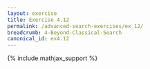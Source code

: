 ```yaml
---
layout: exercise
title: Exercise 4.12
permalink: /advanced-search-exercises/ex_12/
breadcrumb: 4-Beyond-Classical-Search
canonical_id: ex4.12
---
```


{% include mathjax_support %}
